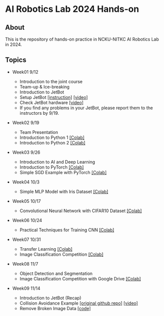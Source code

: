 # AI Robotics Lab 2024 Hands-on

## About
This is the repository of hands-on practice in NCKU-NITKC AI Robotics Lab in 2024.

## Topics
- Week01 9/12
  - Introduction to the joint course
  - Team-up & Ice-breaking
  - Introduction to JetBot
  - Setup JetBot [[instruction]](https://github.com/naoya1110/ai_robotics_lab_2024_hands_on/blob/main/Week01_Jetbot_Software_Setup.md) [[video]](https://youtu.be/Si-kh8yqQHo)
  - Check JetBot hardware [[video]](https://youtu.be/77WQfj6HOIg)
  - If you find any problems in your JetBot, please report them to the instructors by 9/19.
 
- Week02 9/19
  - Team Presentation
  - Introduction to Python 1  [[Colab]](https://github.com/naoya1110/ai_robotics_lab_2024_hands_on/blob/main/Introduction_to_Python.ipynb)
  - Introduction to Python 2 [[Colab]](https://github.com/naoya1110/ai_robotics_lab_2024_hands_on/blob/main/Introduction_of_Numpy_Matplotlib_Pandas.ipynb)
 
- Week03 9/26
  - Introduction to AI and Deep Learning
  - Introduction to PyTorch [[Colab]](https://github.com/naoya1110/ai_robotics_lab_2024_hands_on/blob/main/Week03_Introduction_to_PyTorch.ipynb)
  - Simple SGD Example with PyTorch [[Colab]](https://github.com/naoya1110/ai_robotics_lab_2024_hands_on/blob/main/Week03_Simple_SGD_Example__with_PyTorch.ipynb)
 
- Week04 10/3
  - Simple MLP Model with Iris Dataset [[Colab]](https://github.com/naoya1110/ai_robotics_lab_2024_hands_on/blob/main/Week04_Simple_MLP_Model_with_the_Iris_Dataset.ipynb)
 
- Week05 10/17
  - Convolutional Neural Network with CIFAR10 Dataset [[Colab]](https://github.com/naoya1110/ai_robotics_lab_2024_hands_on/blob/main/Week05_Convolutional_Neural_Network_with_CIFAR10_Dataset.ipynb)
 
- Week06 10/24
  - Practical Techniques for Training CNN [[Colab]](https://github.com/naoya1110/ai_robotics_lab_2024_hands_on/blob/main/Week06_Practical_Techniques_for_Training_CNN.ipynb)

- Week07 10/31
  - Transfer Learning [[Colab]](https://github.com/naoya1110/ai_robotics_lab_2024_hands_on/blob/main/Week07_Transfer_Learning.ipynb)
  - Image Classification Competition [[Colab]](https://github.com/naoya1110/ai_robotics_lab_2024_hands_on/blob/main/Week07_Image_Classification_Competition.ipynb)
 
- Week08 11/7
  - Object Detection and Segmentation
  - Image Classification Competition with Google Drive [[Colab]](https://github.com/naoya1110/ai_robotics_lab_2024_hands_on/blob/main/Week08_Image_Classification_Competition_with_Google_Drive.ipynb)
 

- Week09 11/14
  - Introduction to JetBot (Recap)
  - Collision Avoidance Example [[original github repo]](https://github.com/NVIDIA-AI-IOT/jetbot/tree/master/notebooks/collision_avoidance) [[video]](https://youtu.be/LzrU6e_S4yE)
  - Remove Broken Image Data [[code]](https://github.com/naoya1110/ai_robotics_lab_2024_hands_on/blob/main/remove_bloken_img_data.md)
